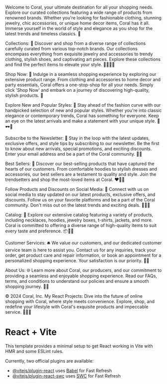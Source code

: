 Welcome to Coral, your ultimate destination for all your shopping needs. Explore our curated collections featuring a wide range of products from renowned brands. Whether you're looking for fashionable clothing, stunning jewelry, chic accessories, or unique home decor items, Coral has it all. Immerse yourself in the world of style and elegance as you shop for the latest trends and timeless classics. 💫

Collections: 🌟
Discover and shop from a diverse range of collections carefully curated from various top-notch brands. Our collections encompass everything from exquisite jewelry and accessories to trendy clothing, stylish shoes, and captivating art pieces. Explore these collections and find the perfect items to elevate your style. 💎👗👠🏡

Shop Now: 🛒
Indulge in a seamless shopping experience by exploring our extensive product range. From clothing and accessories to home decor and party essentials, Coral offers a one-stop-shop for all your needs. Simply click 'Shop Now' and embark on a journey of discovering high-quality, stylish products. 🎉

Explore New and Popular Styles: 🚀
Stay ahead of the fashion curve with our handpicked selection of new and popular styles. Whether you're into classic elegance or contemporary trends, Coral has something for everyone. Keep an eye on the latest arrivals and make a statement with your unique style. 👗🕶️👠

Subscribe to the Newsletter: 💌
Stay in the loop with the latest updates, exclusive offers, and style tips by subscribing to our newsletter. Be the first to know about new arrivals, special promotions, and exciting discounts. Enter your email address and be a part of the Coral community. 📧🌐

Best Sellers: 🌟
Discover our best-selling products that have captured the hearts of our customers. From comfortable hoodies to stylish dresses and accessories, our best sellers are a testament to quality and style. Join the trendsetters and shop the most-loved items at Coral. ❤️👕👜

Follow Products and Discounts on Social Media: 📱
Connect with us on social media to stay updated on our latest products, exclusive offers, and discounts. Follow us on your favorite platforms and be a part of the Coral community. Don't miss out on the latest trends and exciting deals. 📸👥🎁

Catalog: 📖
Explore our extensive catalog featuring a variety of products, including necklaces, hoodies, jewelry boxes, t-shirts, jackets, and more. Coral is committed to offering a diverse range of high-quality items to suit every taste and preference. 📦👚💍

Customer Services: 🛎️
We value our customers, and our dedicated customer service team is here to assist you. Contact us for any inquiries, track your order, get product care and repair information, or book an appointment for a personalized shopping experience. Your satisfaction is our priority. 🤝📞

About Us: 🌐
Learn more about Coral, our producers, and our commitment to providing a seamless and enjoyable shopping experience. Read our FAQs, terms, and conditions to understand our policies and ensure a smooth shopping journey. 📜🤔

© 2024 Coral, Inc. My React Projects: Dive into the future of online shopping with Coral, where style meets convenience. Explore, shop, and redefine your lifestyle with Coral's exquisite products and impeccable service. 🌟👜🌈
# React + Vite

This template provides a minimal setup to get React working in Vite with HMR and some ESLint rules.

Currently, two official plugins are available:

- [@vitejs/plugin-react](https://github.com/vitejs/vite-plugin-react/blob/main/packages/plugin-react/README.md) uses [Babel](https://babeljs.io/) for Fast Refresh
- [@vitejs/plugin-react-swc](https://github.com/vitejs/vite-plugin-react-swc) uses [SWC](https://swc.rs/) for Fast Refresh
